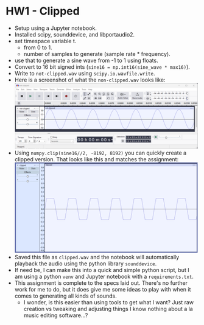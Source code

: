 # HW1 - Clipped
- Setup using a Jupyter notebook.
- Installed scipy, sounddevice, and libportaudio2.
- set timespace variable t.
  - from 0 to 1.
  - number of samples to generate (sample rate * frequency).
- use that to generate a sine wave from -1 to 1 using floats.
- Convert to 16 bit signed ints (`sine16 = np.int16(sine_wave * max16)`).
- Write to `not-clipped.wav` using `scipy.io.wavfile.write`.
- Here is a screenshot of what the `non-clipped.wav` looks like:
![](code/hw1-clipped/hw1assets/notclipped.png)
- Using `numpy.clip(sine16//2, -8192, 8192)` you can quickly create a 
clipped version. That looks like this and matches the assignment:
![](code/hw1-clipped/hw1assets/clipped.png)
- Saved this file as `clipped.wav` and the notebook will automatically playback 
the audio using the python library `sounddevice`.
- If need be, I can make this into a quick and simple python script, but I
am using a python `venv` and Jupyter notebook with a `requirements.txt`.
- This assignment is complete to the specs laid out. There's no further work for me to do, but it does give me some ideas to play with when it comes to generating all kinds of sounds.
  - I wonder, is this easier than using tools to get what I want? Just raw creation vs tweaking and adjusting things I know nothing about a la music editing software...?